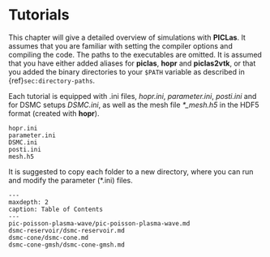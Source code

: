 # Tutorials

This chapter will give a detailed overview of simulations with **PICLas**.
It assumes that you are familiar with setting the compiler options and compiling the code.
The paths to the executables are omitted. It is assumed that you have either added aliases for **piclas**,
**hopr** and **piclas2vtk**, or that you added the binary directories to your `$PATH` variable as
described in {ref}`sec:directory-paths`.

Each tutorial is equipped with .ini files, *hopr.ini*, *parameter.ini*, *posti.ini* and for DSMC setups *DSMC.ini*,
as well as the mesh file *\*\_mesh.h5* in the HDF5 format (created with **hopr**).

    hopr.ini
    parameter.ini
    DSMC.ini
    posti.ini
    mesh.h5

It is suggested to copy each folder to a new directory, where you can run and modify the parameter (*.ini) files.



```{toctree}
---
maxdepth: 2
caption: Table of Contents
---
pic-poisson-plasma-wave/pic-poisson-plasma-wave.md
dsmc-reservoir/dsmc-reservoir.md
dsmc-cone/dsmc-cone.md
dsmc-cone-gmsh/dsmc-cone-gmsh.md
```

